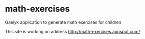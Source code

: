 math-exercises
==============

Gaelyk application to generate math exercises for children

This site is working on address http://math-exercises.appspot.com/